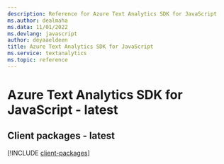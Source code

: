 ```yaml
---
description: Reference for Azure Text Analytics SDK for JavaScript
ms.author: dealmaha
ms.data: 11/01/2022
ms.devlang: javascript
author: deyaaeldeen
title: Azure Text Analytics SDK for JavaScript
ms.service: textanalytics
ms.topic: reference
---
```

# Azure Text Analytics SDK for JavaScript - latest

## Client packages - latest
[!INCLUDE [client-packages](text-analytics-client-index.md)]